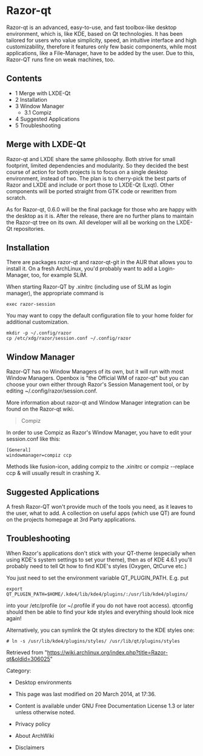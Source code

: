 Razor-qt
========

Razor-qt is an advanced, easy-to-use, and fast toolbox-like desktop
environment, which is, like KDE, based on Qt technologies. It has been
tailored for users who value simplicity, speed, an intuitive interface
and high customizability, therefore it features only few basic
components, while most applications, like a File-Manager, have to be
added by the user. Due to this, Razor-QT runs fine on weak machines,
too.

Contents
--------

-   1 Merge with LXDE-Qt
-   2 Installation
-   3 Window Manager
    -   3.1 Compiz
-   4 Suggested Applications
-   5 Troubleshooting

Merge with LXDE-Qt
------------------

Razor-qt and LXDE share the same philosophy. Both strive for small
footprint, limited dependencies and modularity. So they decided the best
course of action for both projects is to focus on a single desktop
environment, instead of two. The plan is to cherry-pick the best parts
of Razor and LXDE and include or port those to LXDE-Qt (Lxqt). Other
components will be ported straight from GTK code or rewritten from
scratch.

As for Razor-qt, 0.6.0 will be the final package for those who are happy
with the desktop as it is. After the release, there are no further plans
to maintain the Razor-qt tree on its own. All developer will all be
working on the LXDE-Qt repositories.

Installation
------------

There are packages razor-qt and razor-qt-git in the AUR that allows you
to install it. On a fresh ArchLinux, you'd probably want to add a
Login-Manager, too, for example SLiM.

When starting Razor-QT by .xinitrc (including use of SLiM as login
manager), the appropriate command is

    exec razor-session

You may want to copy the default configuration file to your home folder
for additional customization.

    mkdir -p ~/.config/razor
    cp /etc/xdg/razor/session.conf ~/.config/razor

Window Manager
--------------

Razor-QT has no Window Managers of its own, but it will run with most
Window Managers. Openbox is "the Official WM of razor-qt" but you can
choose your own either through Razor's Session Management tool, or by
editing ~/.config/razor/session.conf.

More information about razor-qt and Window Manager integration can be
found on the Razor-qt wiki.

> Compiz

In order to use Compiz as Razor's Window Manager, you have to edit your
session.conf like this:

    [General]
    windowmanager=compiz ccp

Methods like fusion-icon, adding compiz to the .xinitrc or
compiz --replace ccp & will usually result in crashing X.

Suggested Applications
----------------------

A fresh Razor-QT won't provide much of the tools you need, as it leaves
to the user, what to add. A collection on useful apps (which use QT) are
found on the projects homepage at 3rd Party applications.

Troubleshooting
---------------

When Razor's applications don't stick with your QT-theme (especially
when using KDE's system settings to set your theme), then as of KDE
4.6.1 you'll probably need to tell Qt how to find KDE's styles (Oxygen,
QtCurve etc.)

You just need to set the environment variable QT_PLUGIN_PATH. E.g. put

    export QT_PLUGIN_PATH=$HOME/.kde4/lib/kde4/plugins/:/usr/lib/kde4/plugins/

into your /etc/profile (or ~/.profile if you do not have root access).
qtconfig should then be able to find your kde styles and everything
should look nice again!

Alternatively, you can symlink the Qt styles directory to the KDE styles
one:

    # ln -s /usr/lib/kde4/plugins/styles/ /usr/lib/qt/plugins/styles

Retrieved from
"https://wiki.archlinux.org/index.php?title=Razor-qt&oldid=306025"

Category:

-   Desktop environments

-   This page was last modified on 20 March 2014, at 17:36.
-   Content is available under GNU Free Documentation License 1.3 or
    later unless otherwise noted.
-   Privacy policy
-   About ArchWiki
-   Disclaimers
